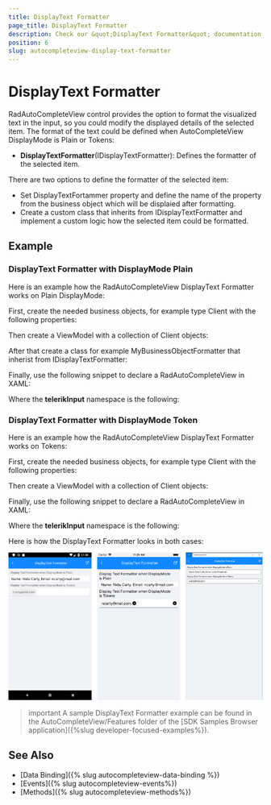 ```yaml
---
title: DisplayText Formatter
page_title: DisplayText Formatter
description: Check our &quot;DisplayText Formatter&quot; documentation article for Telerik AutoCompleteView for Xamarin control.
position: 6
slug: autocompleteview-display-text-formatter
---
```


# DisplayText Formatter

RadAutoCompleteView control provides the option to format the visualized text in the input, so you could modify the displayed details of the selected item. The format of the text could be defined when AutoCompleteView DisplayMode is Plain or Tokens:

* **DisplayTextFormatter**(IDisplayTextFormatter): Defines the formatter of the selected item.

There are two options to define the formatter of the selected item:

* Set DisplayTextFortammer property and define the name of the property from the business object which will be displaied after formatting.
* Create a custom class that inherits from IDisplayTextFormatter and implement a custom logic how the selected item could be formatted.

## Example

### DisplayText Formatter with DisplayMode Plain

Here is an example how the RadAutoCompleteView DisplayText Formatter works on Plain DisplayMode:

First, create the needed business objects, for example type Client with the following properties:

<snippet id='autocompleteview-features-businessobject'/>

Then create a ViewModel with a collection of Client objects:

<snippet id='autocompleteview-features-viewmodel'/>

After that create a class for example MyBusinessObjectFormatter that inherist from IDisplayTextFormatter:

<snippet id='autocompleteview-features-text-formatter-plain-class'/>

Finally, use the following snippet to declare a RadAutoCompleteView in XAML:

<snippet id='autocompleteview-features-textformatter-plain'/>

Where the **telerikInput** namespace is the following:

<snippet id='xmlns-telerikinput'/>

### DisplayText Formatter with DisplayMode Token

Here is an example how the RadAutoCompleteView DisplayText Formatter works on Tokens:

First, create the needed business objects, for example type Client with the following properties:

<snippet id='autocompleteview-features-businessobject'/>

Then create a ViewModel with a collection of Client objects:

<snippet id='autocompleteview-features-viewmodel'/>

Finally, use the following snippet to declare a RadAutoCompleteView in XAML:

<snippet id='autocompleteview-features-textformatter-tokens'/>

Where the **telerikInput** namespace is the following:

<snippet id='xmlns-telerikinput'/>

Here is how the DisplayText Formatter looks in both cases:

![AutoCompleteView DisplayText Formatter](images/autocompleteview-features-display-text-formatter.png "AutoCompleteView DisplayText Formatter")

>important A sample DisplayText Formatter example can be found in the AutoCompleteView/Features folder of the [SDK Samples Browser application]({%slug developer-focused-examples%}).

## See Also

- [Data Binding]({% slug autocompleteview-data-binding %})
- [Events]({% slug autocompleteview-events%})
- [Methods]({% slug autocompleteview-methods%})
